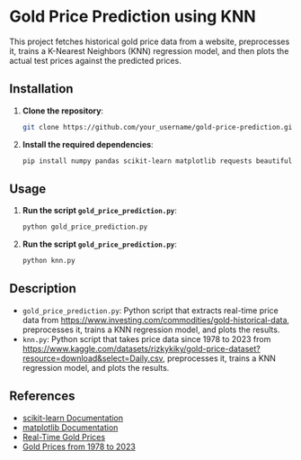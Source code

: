 # Gold Price Prediction using KNN

This project fetches historical gold price data from a website, preprocesses it, trains a K-Nearest Neighbors (KNN) regression model, and then plots the actual test prices against the predicted prices.

## Installation

1. **Clone the repository**:

    ```bash
    git clone https://github.com/your_username/gold-price-prediction.git
    ```

2. **Install the required dependencies**:

    ```bash
    pip install numpy pandas scikit-learn matplotlib requests beautifulsoup4
    ```

## Usage

1. **Run the script `gold_price_prediction.py`**:

    ```bash
    python gold_price_prediction.py
    ```

2.  **Run the script `gold_price_prediction.py`**:
    ```bash
    python knn.py
    ```

## Description

- `gold_price_prediction.py`: Python script that extracts real-time price data from https://www.investing.com/commodities/gold-historical-data, preprocesses it, trains a KNN regression model, and plots the results.
- `knn.py`: Python script that takes price data since 1978 to 2023 from https://www.kaggle.com/datasets/rizkykiky/gold-price-dataset?resource=download&select=Daily.csv, preprocesses it, trains a KNN regression model, and plots the results.

## References

- [scikit-learn Documentation](https://scikit-learn.org/stable/documentation.html)
- [matplotlib Documentation](https://matplotlib.org/stable/contents.html)
- [Real-Time Gold Prices](https://www.investing.com/commodities/gold-historical-data)
- [Gold Prices from 1978 to 2023](https://www.kaggle.com/datasets/rizkykiky/gold-price-dataset?resource=download&select=Daily.csv)
